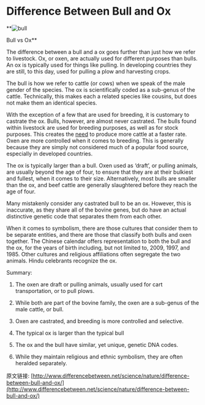 # Difference Between Bull and Ox



**![bull](http://cdn.differencebetween.net/wp-content/uploads/2010/01/bull.jpg) 

Bull vs Ox**

The difference between a bull and a ox goes further than just how we refer to livestock.  Ox, or oxen, are actually used for different purposes than bulls.  An ox is typically used for things like pulling.  In developing countries they are still, to this day, used for pulling a plow and harvesting crops.

The bull is how we refer to cattle (or cows) when we speak of the male gender of the species.  The ox is scientifically coded as a sub-genus of the cattle.  Technically, this makes each a related species like cousins, but does not make them an identical species.

With the exception of a few that are used for breeding, it is customary to castrate the ox.  Bulls, however, are almost never castrated.  The bulls found within livestock are used for breeding purposes, as well as for stock purposes.  This creates the [need](http://www.differencebetween.net/language/difference-between-a-want-and-a-need/) to produce more cattle at a faster rate.  Oxen are more controlled when it comes to breeding.  This is generally because they are simply not considered much of a popular food source, especially in developed countries.

The ox is typically larger than a bull.  Oxen used as ‘draft’, or pulling animals, are usually beyond the age of four, to ensure that they are at their bulkiest and fullest, when it comes to their size.  Alternatively, most bulls are smaller than the ox, and beef cattle are generally slaughtered before they reach the age of four.

Many mistakenly consider any castrated bull to be an ox.  However, this is inaccurate, as they share all of the bovine genes, but do have an actual distinctive genetic code that separates them from each other.

When it comes to symbolism, there are those cultures that consider them to be separate entities, and there are those that classify both bulls and oxen together.  The Chinese calendar offers representation to both the bull and the ox, for the years of birth including, but not limited to, 2009, 1997, and 1985.  Other cultures and religious affiliations often segregate the two animals.  Hindu celebrants recognize the ox.

Summary:

1.    The oxen are draft or pulling animals, usually used for cart transportation, or to pull plows.

2.    While both are part of the bovine family, the oxen are a sub-genus of the male cattle, or bull.

3.    Oxen are castrated, and breeding is more controlled and selective.

4.    The typical ox is larger than the typical bull

5.    The ox and the bull have similar, yet unique, genetic DNA codes.

6.    While they maintain religious and ethnic symbolism, they are often heralded separately.

原文链接: [http://www.differencebetween.net/science/nature/difference-between-bull-and-ox/](http://www.differencebetween.net/science/nature/difference-between-bull-and-ox/)